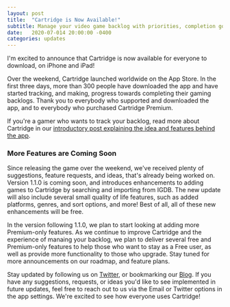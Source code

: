 ```yaml
---
layout: post
title:  "Cartridge is Now Available!"
subtitle: Manage your video game backlog with priorities, completion goals, and more!
date:   2020-07-014 20:00:00 -0400
categories: updates
---
```


I'm excited to announce that Cartridge is now available for everyone to download, on iPhone and iPad!

Over the weekend, Cartridge launched worldwide on the App Store. In the first three days, more than 300 people have downloaded the app and have started tracking, and making, progress towards completing their gaming backlogs. Thank you to everybody who supported and downloaded the app, and to everybody who purchased Cartridge Premium.

If you're a gamer who wants to track your backlog, read more about Cartridge in our [introductory post explaining the idea and features behind the app]().


### More Features are Coming Soon

Since releasing the game over the weekend, we've received plenty of suggestions, feature requests, and ideas, that's already being worked on. Version 1.1.0 is coming soon, and introduces enhancements to adding games to Cartridge by searching and importing from IGDB. The new update will also include several small quality of life features, such as added platforms, genres, and sort options, and more! Best of all, all of these new enhancements will be free.

In the version following 1.1.0, we plan to start looking at adding more Premium-only features. As we continue to improve Cartridge and the experience of manaing your backlog, we plan to deliver several free and Premium-only features to help those who want to stay as a Free user, as well as provide more functionality to those who upgrade. Stay tuned for more announcements on our roadmap, and feature plans.

Stay updated by following us on [Twitter](https://twitter.com/PixelatedWorks), or bookmarking our [Blog](https://pixelatedcontroller.com/blog). If you have any suggestions, requests, or ideas you'd like to see implemented in future updates, feel free to reach out to us via the Email or Twitter options in the app settings. We're excited to see how everyone uses Cartridge!
